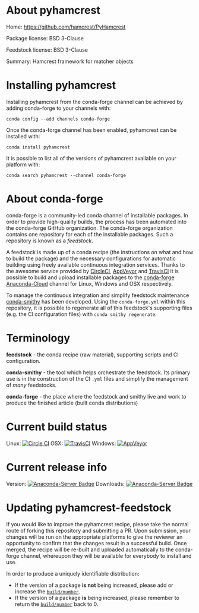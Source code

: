 About pyhamcrest
================

Home: https://github.com/hamcrest/PyHamcrest

Package license: BSD 3-Clause

Feedstock license: BSD 3-Clause

Summary: Hamcrest framework for matcher objects



Installing pyhamcrest
=====================

Installing pyhamcrest from the conda-forge channel can be achieved by adding conda-forge to your channels with:

```
conda config --add channels conda-forge
```

Once the conda-forge channel has been enabled, pyhamcrest can be installed with:

```
conda install pyhamcrest
```

It is possible to list all of the versions of pyhamcrest available on your platform with:

```
conda search pyhamcrest --channel conda-forge
```


About conda-forge
=================

conda-forge is a community-led conda channel of installable packages.
In order to provide high-quality builds, the process has been automated into the
conda-forge GitHub organization. The conda-forge organization contains one repository 
for each of the installable packages. Such a repository is known as a *feedstock*.

A feedstock is made up of a conda recipe (the instructions on what and how to build
the package) and the necessary configurations for automatic building using freely
available continuous integration services. Thanks to the awesome service provided by
[CircleCI](https://circleci.com/), [AppVeyor](http://www.appveyor.com/)
and [TravisCI](https://travis-ci.org/) it is possible to build and upload installable
packages to the [conda-forge](https://anaconda.org/conda-forge)
[Anaconda-Cloud](http://docs.anaconda.org/) channel for Linux, Windows and OSX respectively.

To manage the continuous integration and simplify feedstock maintenance
[conda-smithy](http://github.com/conda-forge/conda-smithy) has been developed.
Using the ``conda-forge.yml`` within this repository, it is possible to regenerate all of
this feedstock's supporting files (e.g. the CI configuration files) with ``conda smithy regenerate``.


Terminology
===========

**feedstock** - the conda recipe (raw material), supporting scripts and CI configuration.

**conda-smithy** - the tool which helps orchestrate the feedstock.
                   Its primary use is in the construction of the CI ``.yml`` files
                   and simplify the management of *many* feedstocks.

**conda-forge** - the place where the feedstock and smithy live and work to
                  produce the finished article (built conda distributions)

Current build status
====================
Linux: [![Circle CI](https://circleci.com/gh/conda-forge/pyhamcrest-feedstock.svg?style=svg)](https://circleci.com/gh/conda-forge/pyhamcrest-feedstock)
OSX: [![TravisCI](https://travis-ci.org/conda-forge/pyhamcrest-feedstock.svg?branch=master)](https://travis-ci.org/conda-forge/pyhamcrest-feedstock) 
Windows: [![AppVeyor](https://ci.appveyor.com/api/projects/status/github/conda-forge/pyhamcrest-feedstock?svg=True)](https://ci.appveyor.com/project/conda-forge/pyhamcrest-feedstock/branch/master)

Current release info
====================
Version: [![Anaconda-Server Badge](https://anaconda.org/conda-forge/pyhamcrest/badges/version.svg)](https://anaconda.org/conda-forge/pyhamcrest)
Downloads: [![Anaconda-Server Badge](https://anaconda.org/conda-forge/pyhamcrest/badges/downloads.svg)](https://anaconda.org/conda-forge/pyhamcrest)


Updating pyhamcrest-feedstock
=============================

If you would like to improve the pyhamcrest recipe, please take the normal
route of forking this repository and submitting a PR. Upon submission, your changes will
be run on the appropriate platforms to give the reviewer an opportunity to confirm that the
changes result in a successful build. Once merged, the recipe will be re-built and uploaded
automatically to the conda-forge channel, whereupon they will be available for everybody to
install and use.

In order to produce a uniquely identifiable distribution:
 * If the version of a package **is not** being increased, please add or increase
   the [``build/number``](http://conda.pydata.org/docs/building/meta-yaml.html#build-number-and-string). 
 * If the version of a package **is** being increased, please remember to return
   the [``build/number``](http://conda.pydata.org/docs/building/meta-yaml.html#build-number-and-string)
   back to 0.
